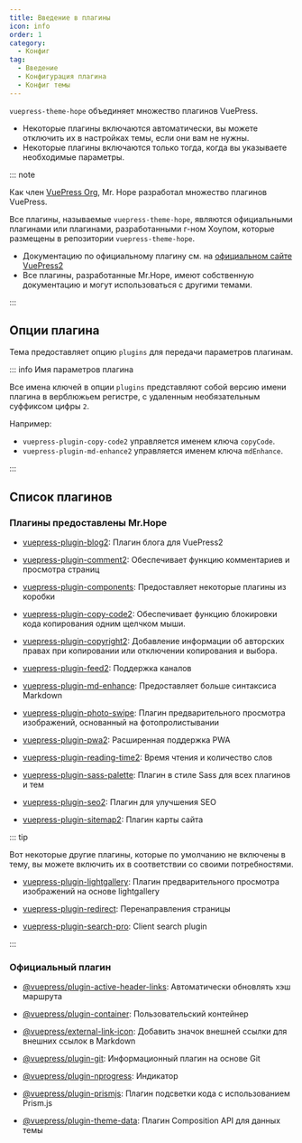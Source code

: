```yaml
---
title: Введение в плагины
icon: info
order: 1
category:
  - Конфиг
tag:
  - Введение
  - Конфигурация плагина
  - Конфиг темы
---
```


`vuepress-theme-hope` объединяет множество плагинов VuePress.

- Некоторые плагины включаются автоматически, вы можете отключить их в настройках темы, если они вам не нужны.
- Некоторые плагины включаются только тогда, когда вы указываете необходимые параметры.

::: note

Как член [VuePress Org](https://github.com/orgs/vuepress/people), Mr. Hope разработал множество плагинов VuePress.

Все плагины, называемые `vuepress-theme-hope`, являются официальными плагинами или плагинами, разработанными г-ном Хоупом, которые размещены в репозитории `vuepress-theme-hope`.

- Документацию по официальному плагину см. на [официальном сайте VuePress2][vuepress]
- Все плагины, разработанные Mr.Hope, имеют собственную документацию и могут использоваться с другими темами.

:::

<!-- more -->

## Опции плагина

Тема предоставляет опцию `plugins` для передачи параметров плагинам.

::: info Имя параметров плагина

Все имена ключей в опции `plugins` представляют собой версию имени плагина в верблюжьем регистре, с удаленным необязательным суффиксом цифры `2`.

Например:

- `vuepress-plugin-copy-code2` управляется именем ключа `copyCode`.
- `vuepress-plugin-md-enhance2` управляется именем ключа `mdEnhance`.

:::

## Список плагинов

### Плагины предоставлены Mr.Hope

- [vuepress-plugin-blog2][blog2]: Плагин блога для VuePress2

- [vuepress-plugin-comment2][comment2]: Обеспечивает функцию комментариев и просмотра страниц

- [vuepress-plugin-components][components]: Предоставляет некоторые плагины из коробки

- [vuepress-plugin-copy-code2][copy-code2]: Обеспечивает функцию блокировки кода копирования одним щелчком мыши.

- [vuepress-plugin-copyright2][copyright2]: Добавление информации об авторских правах при копировании или отключении копирования и выбора.

- [vuepress-plugin-feed2][feed2]: Поддержка каналов

- [vuepress-plugin-md-enhance][md-enhance]: Предоставляет больше синтаксиса Markdown

- [vuepress-plugin-photo-swipe][photo-swipe]: Плагин предварительного просмотра изображений, основанный на фотопролистывании

- [vuepress-plugin-pwa2][pwa2]: Расширенная поддержка PWA

- [vuepress-plugin-reading-time2][reading-time2]: Время чтения и количество слов

- [vuepress-plugin-sass-palette][sass-palette]: Плагин в стиле Sass для всех плагинов и тем

- [vuepress-plugin-seo2][seo2]: Плагин для улучшения SEO

- [vuepress-plugin-sitemap2][sitemap2]: Плагин карты сайта

::: tip

Вот некоторые другие плагины, которые по умолчанию не включены в тему, вы можете включить их в соответствии со своими потребностями.

- [vuepress-plugin-lightgallery][lightgallery]: Плагин предварительного просмотра изображений на основе lightgallery

- [vuepress-plugin-redirect][redirect]: Перенаправления страницы

- [vuepress-plugin-search-pro][search-pro]: Client search plugin

:::

### Официальный плагин

- [@vuepress/plugin-active-header-links][active-header-links]: Автоматически обновлять хэш маршрута

- [@vuepress/plugin-container][container]: Пользовательский контейнер

- [@vuepress/external-link-icon][external-link-icon]: Добавить значок внешней ссылки для внешних ссылок в Markdown

- [@vuepress/plugin-git][git]: Информационный плагин на основе Git

- [@vuepress/plugin-nprogress][nprogress]: Индикатор

- [@vuepress/plugin-prismjs][prismjs]: Плагин подсветки кода с использованием Prism.js

- [@vuepress/plugin-theme-data][theme-data]: Плагин Composition API для данных темы

[blog2]: https://vuepress-theme-hope.github.io/v2/blog/
[comment2]: https://vuepress-theme-hope.github.io/v2/comment/
[components]: https://vuepress-theme-hope.github.io/v2/components/
[copy-code2]: https://vuepress-theme-hope.github.io/v2/copy-code/
[copyright2]: https://vuepress-theme-hope.github.io/v2/copyright/
[feed2]: https://vuepress-theme-hope.github.io/v2/feed/
[lightgallery]: https://vuepress-theme-hope.github.io/v2/lightgallery/
[md-enhance]: https://vuepress-theme-hope.github.io/v2/md-enhance/
[photo-swipe]: https://vuepress-theme-hope.github.io/v2/photo-swipe/
[pwa2]: https://vuepress-theme-hope.github.io/v2/pwa/
[reading-time2]: https://vuepress-theme-hope.github.io/v2/reading-time/
[redirect]: https://vuepress-theme-hope.github.io/v2/redirect/
[sass-palette]: https://vuepress-theme-hope.github.io/v2/sass-palette/
[search-pro]: https://vuepress-theme-hope.github.io/v2/search-pro/
[seo2]: https://vuepress-theme-hope.github.io/v2/seo/
[sitemap2]: https://vuepress-theme-hope.github.io/v2/sitemap/
[active-header-links]: https://v2.vuepress.vuejs.org/reference/plugin/active-header-links.html
[container]: https://v2.vuepress.vuejs.org/reference/plugin/container.html
[external-link-icon]: https://v2.vuepress.vuejs.org/reference/plugin/external-link-icon.html
[git]: https://v2.vuepress.vuejs.org/reference/plugin/git.html
[nprogress]: https://v2.vuepress.vuejs.org/reference/plugin/nprogress.html
[prismjs]: https://v2.vuepress.vuejs.org/reference/plugin/prismjs.html
[theme-data]: https://v2.vuepress.vuejs.org/reference/plugin/theme-data.html
[vuepress]: https://v2.vuepress.vuejs.org/
